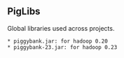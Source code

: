 PigLibs
-----------

Global libraries used across projects.

    * piggybank.jar: for hadoop 0.20    
    * piggybank-23.jar: for hadoop 0.23
